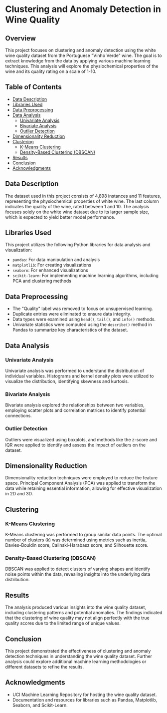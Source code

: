 # Clustering and Anomaly Detection in Wine Quality

## Overview

This project focuses on clustering and anomaly detection using the white wine quality dataset from the Portuguese "Vinho Verde" wine. The goal is to extract knowledge from the data by applying various machine learning techniques. This analysis will explore the physiochemical properties of the wine and its quality rating on a scale of 1-10.

## Table of Contents

- [Data Description](#data-description)
- [Libraries Used](#libraries-used)
- [Data Preprocessing](#data-preprocessing)
- [Data Analysis](#data-analysis)
  - [Univariate Analysis](#univariate-analysis)
  - [Bivariate Analysis](#bivariate-analysis)
  - [Outlier Detection](#outlier-detection)
- [Dimensionality Reduction](#dimensionality-reduction)
- [Clustering](#clustering)
  - [K-Means Clustering](#k-means-clustering)
  - [Density-Based Clustering (DBSCAN)](#density-based-clustering-dbscan)
- [Results](#results)
- [Conclusion](#conclusion)
- [Acknowledgments](#acknowledgments)

## Data Description

The dataset used in this project consists of 4,898 instances and 11 features, representing the physiochemical properties of white wine. The last column indicates the quality of the wine, rated between 1 and 10. The analysis focuses solely on the white wine dataset due to its larger sample size, which is expected to yield better model performance.

## Libraries Used

This project utilizes the following Python libraries for data analysis and visualization:

- `pandas`: For data manipulation and analysis
- `matplotlib`: For creating visualizations
- `seaborn`: For enhanced visualizations
- `scikit-learn`: For implementing machine learning algorithms, including PCA and clustering methods

## Data Preprocessing

- The "Quality" label was removed to focus on unsupervised learning.
- Duplicate entries were eliminated to ensure data integrity.
- Data types were examined using `head()`, `tail()`, and `info()` methods.
- Univariate statistics were computed using the `describe()` method in Pandas to summarize key characteristics of the dataset.

## Data Analysis

### Univariate Analysis

Univariate analysis was performed to understand the distribution of individual variables. Histograms and kernel density plots were utilized to visualize the distribution, identifying skewness and kurtosis.

### Bivariate Analysis

Bivariate analysis explored the relationships between two variables, employing scatter plots and correlation matrices to identify potential connections.

### Outlier Detection

Outliers were visualized using boxplots, and methods like the z-score and IQR were applied to identify and assess the impact of outliers on the dataset.

## Dimensionality Reduction

Dimensionality reduction techniques were employed to reduce the feature space. Principal Component Analysis (PCA) was applied to transform the data while retaining essential information, allowing for effective visualization in 2D and 3D.

## Clustering

### K-Means Clustering

K-Means clustering was performed to group similar data points. The optimal number of clusters (k) was determined using metrics such as inertia, Davies-Bouldin score, Calinski-Harabasz score, and Silhouette score.

### Density-Based Clustering (DBSCAN)

DBSCAN was applied to detect clusters of varying shapes and identify noise points within the data, revealing insights into the underlying data distribution.

## Results

The analysis produced various insights into the wine quality dataset, including clustering patterns and potential anomalies. The findings indicated that the clustering of wine quality may not align perfectly with the true quality scores due to the limited range of unique values.

## Conclusion

This project demonstrated the effectiveness of clustering and anomaly detection techniques in understanding the wine quality dataset. Further analysis could explore additional machine learning methodologies or different datasets to refine the results.

## Acknowledgments

- UCI Machine Learning Repository for hosting the wine quality dataset.
- Documentation and resources for libraries such as Pandas, Matplotlib, Seaborn, and Scikit-Learn.
